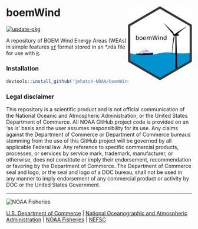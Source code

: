# boemWind <a href=https://jmhatch-noaa.github.io/boemWind/><img src="man/figures/logo.png" align="right" height="200"/></a>

[![update-pkg](https://github.com/jmhatch-NOAA/boemWind/actions/workflows/update-pkg.yml/badge.svg)](https://github.com/jmhatch-NOAA/boemWind/actions/workflows/update-pkg.yml)

A repository of BOEM Wind Energy Areas (WEAs) in simple features [`sf`](https://r-spatial.github.io/sf/) format stored in an *.rda file for use with [`R`](https://www.r-project.org/).

### Installation

```r
devtools::install_github('jmhatch-NOAA/boemWind')
```

### Legal disclaimer

This repository is a scientific product and is not official communication of the National Oceanic and Atmospheric Administration, or the United States Department of Commerce. All NOAA GitHub project code is provided on an ‘as is’ basis and the user assumes responsibility for its use. Any claims against the Department of Commerce or Department of Commerce bureaus stemming from the use of this GitHub project will be governed by all applicable Federal law. Any reference to specific commercial products, processes, or services by service mark, trademark, manufacturer, or otherwise, does not constitute or imply their endorsement, recommendation or favoring by the Department of Commerce. The Department of Commerce seal and logo, or the seal and logo of a DOC bureau, shall not be used in any manner to imply endorsement of any commercial product or activity by DOC or the United States Government.

---

<img src="https://raw.githubusercontent.com/nmfs-fish-tools/nmfspalette/main/man/figures/noaa-fisheries-rgb-2line-horizontal-small.png" width="185" alt="NOAA Fisheries">

[U.S. Department of Commerce](https://www.commerce.gov/) | [National Oceanographic and Atmospheric Administration](https://www.noaa.gov) | [NOAA Fisheries](https://www.fisheries.noaa.gov/) | [NEFSC](https://www.fisheries.noaa.gov/about/northeast-fisheries-science-center)
